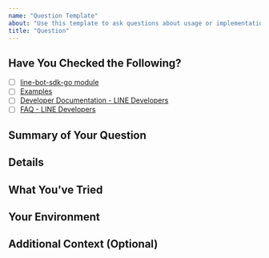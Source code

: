 ```yaml
---
name: "Question Template"
about: "Use this template to ask questions about usage or implementation of the line-bot-sdk-go."
title: "Question"
---
```


<!--
## Before Creating a Question Issue
- Please check the [developer documentation](https://developers.line.biz/en/docs/) and [FAQ](https://developers.line.biz/en/faq/tags/messaging-api/) for answers to common questions.
- Make sure your question hasn't already been asked in other Issues or the documentation.
## This Is Not
- A bug report. If you think you've found a bug, please use the "Bug Report" template.
- A place to request new features. If you have a feature request, consider opening a "Feature Request" issue or PR.
## When Creating a Question
- Provide detailed information about your environment and context so we can better understand and answer your question.
- Let us know what you've tried so far (e.g. searching docs, existing issues, etc.).
-->

## Have You Checked the Following?
- [ ] [line-bot-sdk-go module](https://pkg.go.dev/github.com/line/line-bot-sdk-go)
- [ ] [Examples](https://github.com/line/line-bot-sdk-go/tree/master/examples/)
- [ ] [Developer Documentation - LINE Developers](https://developers.line.biz/en/docs/)
- [ ] [FAQ - LINE Developers](https://developers.line.biz/en/faq/tags/messaging-api/)

## Summary of Your Question
<!-- Provide a clear and concise description of what you want to know. -->

## Details
<!-- Provide any code snippets, relevant logs, or background details that will help us understand your question better. -->

## What You've Tried
<!-- Let us know any steps you've already taken to answer your own question,
     such as searching in documentation or checking existing issues. -->

## Your Environment
<!-- For example:
- OS: [e.g. Ubuntu]
- Go Version [e.g. 1.24.3]
- line-bot-sdk-go version(s) [e.g. 8.13.1]
-->

## Additional Context (Optional)
<!-- Add any other context, possible considerations, or related links here. -->
